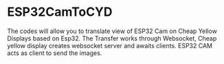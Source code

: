 # ESP32CamToCYD
The codes will allow you to translate view of ESP32 Cam on Cheap Yellow Displays based on Esp32. The Transfer works through Websocket, Cheap yellow display creates websocket server and awaits clients. ESP32 CAM acts as client to send the images.
